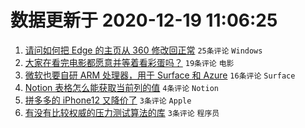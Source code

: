 # 数据更新于 2020-12-19 11:06:25

1. [请问如何把 Edge 的主页从 360 修改回正常](https://www.v2ex.com/t/736961) ``25条评论`` ``Windows``
1. [大家在看完电影都愿意并等着看彩蛋吗？](https://www.v2ex.com/t/736956) ``19条评论`` ``电影``
1. [微软也要自研 ARM 处理器，用于 Surface 和 Azure](https://www.v2ex.com/t/736954) ``16条评论`` ``Surface``
1. [Notion 表格怎么能获取当前列的值](https://www.v2ex.com/t/736965) ``4条评论`` ``Notion``
1. [拼多多的 iPhone12 又降价了](https://www.v2ex.com/t/736974) ``3条评论`` ``Apple``
1. [有没有比较权威的压力测试算法的库](https://www.v2ex.com/t/736953) ``3条评论`` ``程序员``
